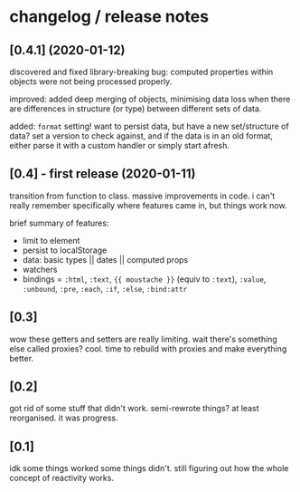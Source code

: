 # changelog / release notes

## [0.4.1] (2020-01-12)

discovered and fixed library-breaking bug: computed properties within objects
were not being processed properly.

improved: added deep merging of objects, minimising data loss when there are
differences in structure (or type) between different sets of data.

added: `format` setting! want to persist data, but have a new set/structure of data?
set a version to check against, and if the data is in an old format, either parse it
with a custom handler or simply start afresh.

## [0.4] - first release (2020-01-11)

transition from function to class.
massive improvements in code.
i can't really remember specifically where features came in, but things work now.

brief summary of features:
- limit to element
- persist to localStorage
- data: basic types || dates || computed props
- watchers
- bindings = `:html`, `:text`, `{{ moustache }}` (equiv to `:text`), `:value`, `:unbound`,
  `:pre`, `:each`, `:if`, `:else`, `:bind:attr`

## [0.3]

wow these getters and setters are really limiting.
wait there's something else called proxies? cool.
time to rebuild with proxies and make everything better.

## [0.2]

got rid of some stuff that didn't work.
semi-rewrote things? at least reorganised. it was progress.

## [0.1]

idk some things worked some things didn't.
still figuring out how the whole concept of reactivity works.